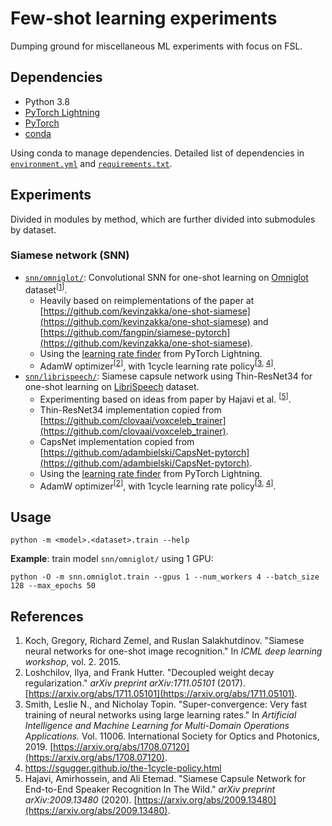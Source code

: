 # Few-shot learning experiments
Dumping ground for miscellaneous ML experiments with focus on FSL.

## Dependencies
- Python 3.8
- [PyTorch Lightning](https://www.pytorchlightning.ai/)
- [PyTorch](https://pytorch.org/)
- [conda](https://github.com/conda/conda)

Using conda to manage dependencies. Detailed list of dependencies in
[`environment.yml`](environment.yml) and [`requirements.txt`](requirements.txt).

## Experiments
Divided in modules by method, which are further divided into submodules by
dataset.

### Siamese network (SNN)
- [`snn/omniglot/`](snn/omniglot/): Convolutional SNN for one-shot learning on
  [Omniglot](https://github.com/brendenlake/omniglot) dataset<sup>[[1](#references)]</sup>.
  - Heavily based on reimplementations of the paper at
    [https://github.com/kevinzakka/one-shot-siamese](https://github.com/kevinzakka/one-shot-siamese) and
    [https://github.com/fangpin/siamese-pytorch](https://github.com/kevinzakka/one-shot-siamese).
  - Using the [learning rate
    finder](https://pytorch-lightning.readthedocs.io/en/latest/lr_finder.html)
    from PyTorch Lightning.
  - AdamW optimizer<sup>[[2](#references)]</sup>, with 1cycle learning rate policy<sup>[[3](#references), [4](#references)]</sup>.
- [`snn/librispeech/`](snn/librispeech/): Siamese capsule network using Thin-ResNet34
  for one-shot learning on [LibriSpeech](http://www.openslr.org/12/) dataset.
  - Experimenting based on ideas from paper by Hajavi et al.
    <sup>[[5](#references)]</sup>.
  - Thin-ResNet34 implementation copied from
    [https://github.com/clovaai/voxceleb_trainer](https://github.com/clovaai/voxceleb_trainer).
  - CapsNet implementation copied from
    [https://github.com/adambielski/CapsNet-pytorch](https://github.com/adambielski/CapsNet-pytorch).
  - Using the [learning rate
    finder](https://pytorch-lightning.readthedocs.io/en/latest/lr_finder.html)
    from PyTorch Lightning.
  - AdamW optimizer<sup>[[2](#references)]</sup>, with 1cycle learning rate
    policy<sup>[[3](#references), [4](#references)]</sup>.

## Usage
```shell
python -m <model>.<dataset>.train --help
```

**Example**: train model `snn/omniglot/` using 1 GPU:
```shell
python -O -m snn.omniglot.train --gpus 1 --num_workers 4 --batch_size 128 --max_epochs 50
```

## References
1. Koch, Gregory, Richard Zemel, and Ruslan Salakhutdinov. "Siamese
   neural networks for one-shot image recognition." In *ICML deep learning
   workshop*, vol. 2. 2015.
2. Loshchilov, Ilya, and Frank Hutter. "Decoupled weight decay regularization."
   *arXiv preprint arXiv:1711.05101* (2017). [https://arxiv.org/abs/1711.05101](https://arxiv.org/abs/1711.05101).
3. Smith, Leslie N., and Nicholay Topin. "Super-convergence: Very fast training
   of neural networks using large learning rates." In *Artificial Intelligence and
   Machine Learning for Multi-Domain Operations Applications.* Vol. 11006.
   International Society for Optics and Photonics, 2019. [https://arxiv.org/abs/1708.07120](https://arxiv.org/abs/1708.07120).
4. https://sgugger.github.io/the-1cycle-policy.html
5. Hajavi, Amirhossein, and Ali Etemad. "Siamese Capsule Network for End-to-End
   Speaker Recognition In The Wild." *arXiv preprint arXiv:2009.13480* (2020).
   [https://arxiv.org/abs/2009.13480](https://arxiv.org/abs/2009.13480).
